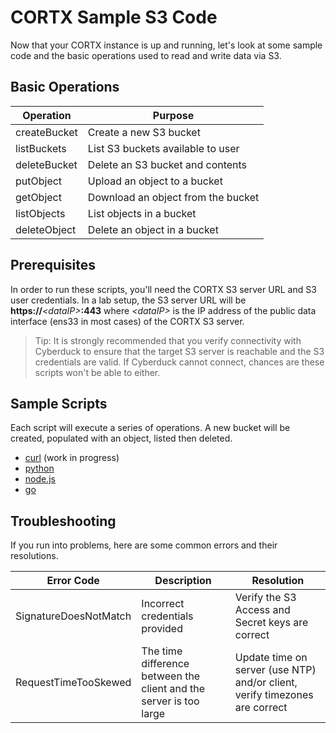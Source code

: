 CORTX Sample S3 Code
==============================

Now that your CORTX instance is up and running, let's look at some sample code and the basic operations used to read and write data via S3.

Basic Operations
---------------------
|Operation| Purpose|
|-|-|
|createBucket|Create a new S3 bucket|
|listBuckets|List S3 buckets available to user|
|deleteBucket|Delete an S3 bucket and contents|
|putObject|Upload an object to a bucket|
|getObject|Download an object from the bucket|
|listObjects|List objects in a bucket|
|deleteObject|Delete an object in a bucket|

Prerequisites
---------------------
In order to run these scripts, you'll need the CORTX S3 server URL and S3 user credentials.  In a lab setup, the S3 server URL will be **https://***\<dataIP\>***:443** where *\<dataIP\>* is the IP address of the public data interface (ens33 in most cases) of the CORTX S3 server.

>Tip: It is strongly recommended that you verify connectivity with Cyberduck to ensure that the target S3 server is reachable and the S3 credentials are valid.  If Cyberduck cannot connect, chances are these scripts won't be able to either.

Sample Scripts
---------------------
Each script will execute a series of operations.  A new bucket will be created, populated with an object, listed then deleted.
-  [curl](curl/) (work in progress)
-  [python](python/)
-  [node.js](node.js/)
-  [go](go/)

Troubleshooting
---------------------
If you run into problems, here are some common errors and their resolutions.

|Error Code|Description|Resolution|
|-|-|-|
|SignatureDoesNotMatch|Incorrect credentials provided|Verify the S3 Access and Secret keys are correct|
|RequestTimeTooSkewed|The time difference between the client and the server is too large|Update time on server (use NTP) and/or client, verify timezones are correct|
